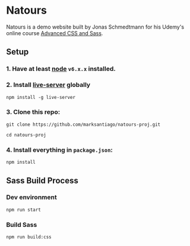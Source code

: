 # Natours

Natours is a demo website built by Jonas Schmedtmann for his Udemy's online course [Advanced CSS and Sass](https://www.udemy.com/advanced-css-and-sass/).

## Setup

### 1. Have at least [node](https://nodejs.org/en/) `v6.x.x` installed.

### 2. Install [live-server](https://www.npmjs.com/package/live-server) globally

`npm install -g live-server`

### 3. Clone this repo:

`git clone https://github.com/marksantiago/natours-proj.git`

`cd natours-proj`

### 4. Install everything in `package.json`:

`npm install`

## Sass Build Process

### Dev environment

`npm run start`

### Build Sass

`npm run build:css`
